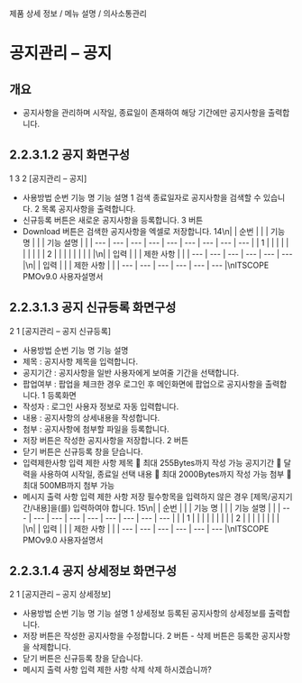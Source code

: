 <!--breadcrumb:제품 상세 정보 / 메뉴 설명 / 의사소통관리--><span class="md-breadcrumb">제품 상세 정보 / 메뉴 설명 / 의사소통관리</span>
# 공지관리 – 공지
<!--5th-h2-toc-->
## 개요

- 공지사항을 관리하며 시작일, 종료일이 존재하여 해당 기간에만 공지사항을 출력합니다.
## 2.2.3.1.2 공지 화면구성
1
3
2
[공지관리 – 공지]
- 사용방법
순번 기능 명 기능 설명
1 검색 종료일자로 공지사항을 검색할 수 있습니다.
2 목록 공지사항을 출력합니다.
- 신규등록 버튼은 새로운 공지사항을 등록합니다.
3 버튼
- Download 버튼은 검색한 공지사항을 엑셀로 저장합니다.
14\n|  | 순번 |  |  | 기능 명 |  |  | 기능 설명 |  |
| --- | --- | --- | --- | --- | --- | --- | --- | --- |
| 1 |  |  |  |  |  |  |  |  |
| 2 |  |  |  |  |  |  |  |  |\n|  | 입력 |  |  | 제한 사항 |  |
| --- | --- | --- | --- | --- | --- |\n|  | 입력 |  |  | 제한 사항 |  |
| --- | --- | --- | --- | --- | --- |\nITSCOPE PMOv9.0 사용자설명서
## 2.2.3.1.3 공지 신규등록 화면구성
2
1
[공지관리 – 공지 신규등록]
- 사용방법
순번 기능 명 기능 설명
- 제목 : 공지사항 제목을 입력합니다.
- 공지기간 : 공지사항을 일반 사용자에게 보여줄 기간을 선택합니다.
- 팝업여부 : 팝업을 체크한 경우 로그인 후 메인화면에 팝업으로 공지사항을 출력합니다.
1 등록화면
- 작성자 : 로그인 사용자 정보로 자동 입력합니다.
- 내용 : 공지사항의 상세내용을 작성합니다.
- 첨부 : 공지사항에 첨부할 파일을 등록합니다.
- 저장 버튼은 작성한 공지사항을 저장합니다.
2 버튼
- 닫기 버튼은 신규등록 창을 닫습니다.
- 입력제한사항
입력 제한 사항
제목  최대 255Bytes까지 작성 가능
공지기간  달력을 사용하여 시작일, 종료일 선택
내용  최대 2000Bytes까지 작성 가능
첨부  최대 500MB까지 첨부 가능
- 메시지 출력 사항
입력 제한 사항
저장 필수항목을 입력하지 않은 경우 [제목/공지기간/내용]을(를) 입력하여야 합니다.
15\n|  | 순번 |  |  | 기능 명 |  |  | 기능 설명 |  |
| --- | --- | --- | --- | --- | --- | --- | --- | --- |
|  | 1 |  |  |  |  |  |  |  |
| 2 |  |  |  |  |  |  |  |  |\n|  | 입력 |  |  | 제한 사항 |  |
| --- | --- | --- | --- | --- | --- |\nITSCOPE PMOv9.0 사용자설명서
## 2.2.3.1.4 공지 상세정보 화면구성
2
1
[공지관리 – 공지 상세정보]
- 사용방법
순번 기능 명 기능 설명
1 상세정보 등록된 공지사항의 상세정보를 출력합니다.
- 저장 버튼은 작성한 공지사항을 수정합니다.
2 버튼 - 삭제 버튼은 등록한 공지사항을 삭제합니다.
- 닫기 버튼은 신규등록 창을 닫습니다.
- 메시지 출력 사항
입력 제한 사항
삭제 삭제 하시겠습니까?

